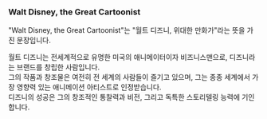 ### Walt Disney, the Great Cartoonist

"Walt Disney, the Great Cartoonist"는 "월트 디즈니, 위대한 만화가"라는 뜻을 가진 문장입니다.

월트 디즈니는 전세계적으로 유명한 미국의 애니메이터이자 비즈니스맨으로, 디즈니라는 브랜드를 창립한 사람입니다.  
그의 작품과 창조물은 여전히 전 세계의 사람들이 즐기고 있으며, 그는 종종 세계에서 가장 영향력 있는 애니메이션 아티스트로 인정받습니다.  
디즈니의 성공은 그의 창조적인 통찰력과 비전, 그리고 독특한 스토리텔링 능력에 기인합니다.




